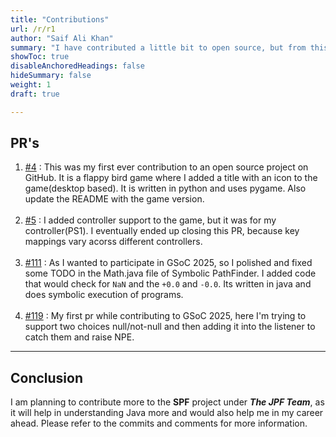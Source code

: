 ```yaml
---
title: "Contributions"
url: /r/r1
author: "Saif Ali Khan"
summary: "I have contributed a little bit to open source, but from this year I am contributing regularly because of GSoC. See my pull request's under this section."
showToc: true
disableAnchoredHeadings: false
hideSummary: false
weight: 1
draft: true

---
```



## PR's

1. [#4](https://github.com/mehmetemineker/flappy-bird/pull/4) : This was my first ever contribution to an open source project on GitHub. It is a flappy bird game where I added a title with an icon to the game(desktop based). It is written in python and uses pygame. Also update the README with the game version.
<br><br>
2. [#5](https://github.com/mehmetemineker/flappy-bird/pull/5) : I added controller support to the game, but it was for my controller(PS1). I eventually ended up closing this PR, because key mappings vary acorss different controllers.
<br><br>
3. [#111](https://github.com/SymbolicPathFinder/jpf-symbc/pull/111) : As I wanted to participate in GSoC 2025, so I polished and fixed some TODO in the Math.java file of Symbolic PathFinder. I added code that would check for `NaN` and the `+0.0` and `-0.0`. Its written in java and does symbolic execution of programs.
<br><br>
4. [#119](https://github.com/SymbolicPathFinder/jpf-symbc/pull/119) : My first pr while contributing to GSoC 2025, here I'm trying to support two choices null/not-null and then adding it into the listener to catch them and raise NPE.
---

## Conclusion

I am planning to contribute more to the **SPF** project under ***The JPF Team***, as it will help in understanding Java more and would also help me in my career ahead. Please refer to the commits and comments for more information.

